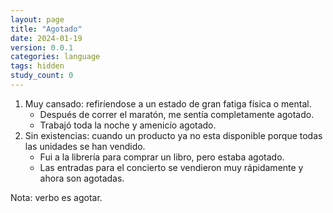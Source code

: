 ```yaml
---
layout: page
title: "Agotado"
date: 2024-01-19
version: 0.0.1
categories: language
tags: hidden
study_count: 0
---
```


1. Muy cansado: refiríendose a un estado de gran fatiga física o mental.
   - Después de correr el maratón, me sentía completamente agotado.
   - Trabajó toda la noche y amenicío agotado.
2. Sin existencias: cuando un producto ya no esta disponible porque todas las unidades se han vendido.
   - Fui a la librería para comprar un libro, pero estaba agotado.
   - Las entradas para el concierto se vendieron muy rápidamente y ahora son agotadas.

Nota: verbo es agotar.
